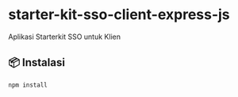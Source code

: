 # starter-kit-sso-client-express-js
Aplikasi Starterkit SSO untuk Klien

## 📦 Instalasi
```bash
npm install
```
